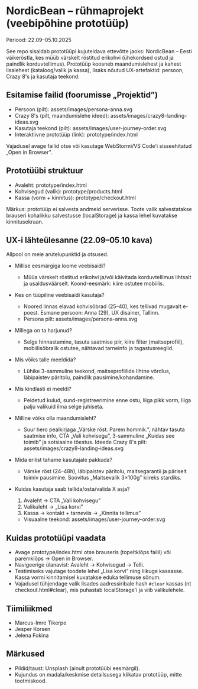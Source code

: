 # NordicBean – rühmaprojekt (veebipõhine prototüüp)

Periood: 22.09–05.10.2025

See repo sisaldab prototüüpi kujuteldava ettevõtte jaoks: NordicBean – Eesti väikeröstla, kes müüb värskelt röstitud erikohvi (ühekordsed ostud ja paindlik korduvtellimus). Prototüüp koosneb maandumislehest ja kahest lisalehest (kataloog/valik ja kassa), lisaks nõutud UX-artefaktid: persoon, Crazy 8's ja kasutaja teekond.

## Esitamise failid (foorumisse „Projektid”)
- Persoon (pilt): assets/images/persona-anna.svg
- Crazy 8's (pilt, maandumislehe ideed): assets/images/crazy8-landing-ideas.svg
- Kasutaja teekond (pilt): assets/images/user-journey-order.svg
- Interaktiivne prototüüp (link): prototype/index.html

Vajadusel avage failid otse või kasutage WebStormi/VS Code'i sisseehitatud „Open in Browser”.

## Prototüübi struktuur
- Avaleht: prototype/index.html
- Kohvisegud (valik): prototype/products.html
- Kassa (vorm + kinnitus): prototype/checkout.html

Märkus: prototüüp ei salvesta andmeid serverisse. Toote valik salvestatakse brauseri kohalikku salvestusse (localStorage) ja kassa lehel kuvatakse kinnitusekraan.

## UX-i lähteülesanne (22.09–05.10 kava)
Allpool on meie arutelupunktid ja otsused.

- Millise eesmärgiga loome veebisaidi?
  - Müüa värskelt röstitud erikohvi ja/või käivitada korduvtellimus lihtsalt ja usaldusväärselt. Koond-eesmärk: kiire ostutee mobiilis.

- Kes on tüüpiline veebisaidi kasutaja?
  - Noored linnas elavad kohvisõbrad (25–40), kes tellivad mugavalt e-poest. Esmane persoon: Anna (29), UX disainer, Tallinn.
  - Persona pilt: assets/images/persona-anna.svg

- Millega on ta harjunud?
  - Selge hinnastamine, tasuta saatmise piir, kiire filter (maitseprofiil), mobiilisõbralik ostutee, nähtavad tarneinfo ja tagastusreeglid.

- Mis võiks talle meeldida?
  - Lühike 3-sammuline teekond, maitseprofiilide lihtne võrdlus, läbipaistev päritolu, paindlik pausimine/kohandamine.

- Mis kindlasti ei meeldi?
  - Peidetud kulud, sund-registreerimine enne ostu, liiga pikk vorm, liiga palju valikuid ilma selge juhiseta.

- Milline võiks olla maandumisleht?
  - Suur hero pealkirjaga „Värske röst. Parem hommik.”, nähtav tasuta saatmise info, CTA „Vali kohvisegu”, 3-sammuline „Kuidas see toimib” ja sotsiaalne tõestus. Ideede Crazy 8's pilt: assets/images/crazy8-landing-ideas.svg

- Mida erilist tahame kasutajale pakkuda?
  - Värske röst (24–48h), läbipaistev päritolu, maitsegarantii ja päriselt toimiv pausimine. Soovitus „Maitsevalik 3×100g” kiireks stardiks.

- Kuidas kasutaja saab tellida/osta/valida X asja?
  1) Avaleht → CTA „Vali kohvisegu”
  2) Valikuleht → „Lisa korvi”
  3) Kassa → kontakt + tarneviis → „Kinnita tellimus”
  - Visuaalne teekond: assets/images/user-journey-order.svg

## Kuidas prototüüpi vaadata
- Avage prototype/index.html otse brauseris (topeltklõps failil) või paremklõps → Open in Browser.
- Navigeerige ülanavist: Avaleht → Kohvisegud → Telli.
- Testimiseks vajutage toodete lehel „Lisa korvi” ning liikuge kassasse. Kassa vormi kinnitamisel kuvatakse eduka tellimuse sõnum.
- Vajadusel tühjendage valik lisades aadressiribale hash `#clear` kassas (nt checkout.html#clear), mis puhastab localStorage'i ja viib valikulehele.

## Tiimiliikmed
 - Marcus-Imre Tikerpe
 - Jesper Korsen
 - Jelena Fokina

## Märkused
- Pildid/taust: Unsplash (ainult prototüübi eesmärgil).
- Kujundus on madala/keskmise detailsusega klikatav prototüüp, mitte tootmiskood.
